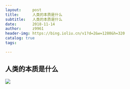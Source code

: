 ```yaml
---
layout:     post
title:      人类的本质是什么
subtitle:   人类的本质是什么
date:       2018-11-14
author:     z9961
header-img: https://bing.ioliu.cn/v1?d=2&w=1280&h=320
catalog: true
tags:

---
```


## 人类的本质是什么

![](http://img.aloli.cn/18-11-14/56675282.jpg)
